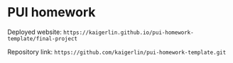 # PUI homework

Deployed website: `https://kaigerlin.github.io/pui-homework-template/final-project`

Repository link: `https://github.com/kaigerlin/pui-homework-template.git`
